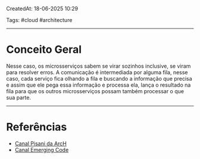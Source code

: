 CreatedAt: 18-06-2025 10:29

Tags: #cloud #architecture 

---
# Conceito Geral
Nesse caso, os microsserviços sabem se virar sozinhos inclusive, se viram para resolver erros. A comunicação é intermediada por alguma fila, nesse caso, cada serviço fica olhando a fila e buscando a informação que precisa e assim que ele pega essa informação e processa ela, lança o resultado na fila para que os outros microsserviços possam também processar o que sua parte.

---
# Referências
- [Canal Pisani da ArcH](https://www.youtube.com/watch?v=QwDY0wla13Y)
- [Canal Emerging Code](https://www.youtube.com/watch?v=K_laUuqf2fc&t=1959s)
